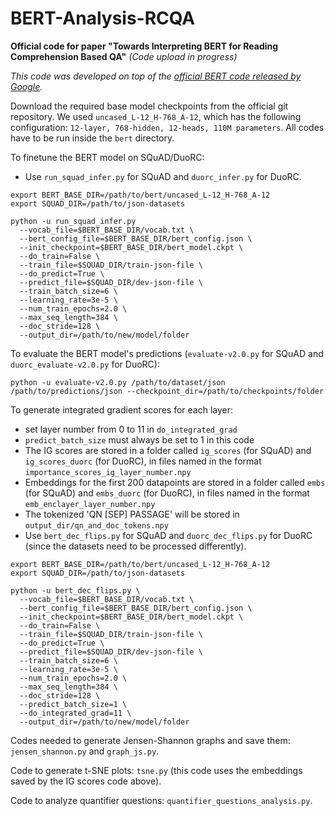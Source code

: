 # BERT-Analysis-RCQA
**Official code for paper "Towards Interpreting BERT for Reading Comprehension Based QA"**
*(Code upload in progress)*

*This code was developed on top of the [official BERT code released by Google](https://github.com/google-research/bert).*

Download the required base model checkpoints from the official git repository.
We used `uncased_L-12_H-768_A-12`, which has the following configuration: ``12-layer, 768-hidden, 12-heads, 110M parameters``.
All codes have to be run inside the ```bert``` directory.

To finetune the BERT model on SQuAD/DuoRC:
* Use ```run_squad_infer.py``` for SQuAD and ```duorc_infer.py``` for DuoRC.
```
export BERT_BASE_DIR=/path/to/bert/uncased_L-12_H-768_A-12
export SQUAD_DIR=/path/to/json-datasets

python -u run_squad_infer.py 
  --vocab_file=$BERT_BASE_DIR/vocab.txt \
  --bert_config_file=$BERT_BASE_DIR/bert_config.json \
  --init_checkpoint=$BERT_BASE_DIR/bert_model.ckpt \
  --do_train=False \
  --train_file=$SQUAD_DIR/train-json-file \
  --do_predict=True \
  --predict_file=$SQUAD_DIR/dev-json-file \
  --train_batch_size=6 \
  --learning_rate=3e-5 \
  --num_train_epochs=2.0 \
  --max_seq_length=384 \
  --doc_stride=128 \
  --output_dir=/path/to/new/model/folder
```

To evaluate the BERT model's predictions (```evaluate-v2.0.py``` for SQuAD and ```duorc_evaluate-v2.0.py``` for DuoRC):
```
python -u evaluate-v2.0.py /path/to/dataset/json /path/to/predictions/json --checkpoint_dir=/path/to/checkpoints/folder
```

To generate integrated gradient scores for each layer:
* set layer number from 0 to 11 in ```do_integrated_grad```
* ```predict_batch_size``` must always be set to 1 in this code
* The IG scores are stored in a folder called ```ig_scores``` (for SQuAD) and ```ig_scores_duorc``` (for DuoRC), in files named in the format ```importance_scores_ig_layer_number.npy``` 
* Embeddings for the first 200 datapoints are stored in a folder called ```embs``` (for SQuAD) and ```embs_duorc``` (for DuoRC), in files named in the format ```emb_enclayer_layer_number.npy``` 
* The tokenized 'QN [SEP] PASSAGE' will be stored in ```output_dir/qn_and_doc_tokens.npy```
* Use ```bert_dec_flips.py``` for SQuAD and ```duorc_dec_flips.py``` for DuoRC (since the datasets need to be processed differently).

```
export BERT_BASE_DIR=/path/to/bert/uncased_L-12_H-768_A-12
export SQUAD_DIR=/path/to/json-datasets

python -u bert_dec_flips.py \
  --vocab_file=$BERT_BASE_DIR/vocab.txt \
  --bert_config_file=$BERT_BASE_DIR/bert_config.json \
  --init_checkpoint=$BERT_BASE_DIR/bert_model.ckpt \
  --do_train=False \
  --train_file=$SQUAD_DIR/train-json-file \
  --do_predict=True \
  --predict_file=$SQUAD_DIR/dev-json-file \
  --train_batch_size=6 \
  --learning_rate=3e-5 \
  --num_train_epochs=2.0 \
  --max_seq_length=384 \
  --doc_stride=128 \
  --predict_batch_size=1 \
  --do_integrated_grad=11 \
  --output_dir=/path/to/new/model/folder
```

Codes needed to generate Jensen-Shannon graphs and save them: ```jensen_shannon.py``` and ```graph_js.py```.

Code to generate t-SNE plots: ```tsne.py``` (this code uses the embeddings saved by the IG scores code above).

Code to analyze quantifier questions: ```quantifier_questions_analysis.py```.